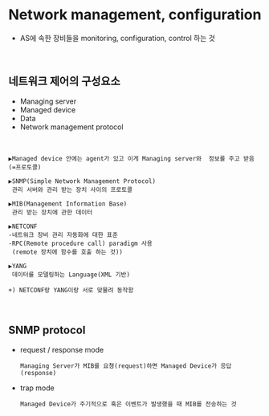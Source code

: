Network management, configuration
=====================================
* AS에 속한 장비들을 monitoring, configuration, control 하는 것

<br/>

네트워크 제어의 구성요소
----------------------
* Managing server
* Managed device
* Data
* Network management protocol
<br/>

```
▶Managed device 안에는 agent가 있고 이게 Managing server와  정보를 주고 받음(=프로토콜)

▶SNMP(Simple Network Management Protocol)
 관리 서버와 관리 받는 장치 사이의 프로토콜

▶MIB(Management Information Base)
 관리 받는 장치에 관한 데이터

▶NETCONF
-네트워크 장비 관리 자동화에 대한 표준
-RPC(Remote procedure call) paradigm 사용
 (remote 장치에 함수를 호출 하는 것))

▶YANG
 데이터를 모델링하는 Language(XML 기반)

+) NETCONF랑 YANG이랑 서로 맞물려 동작함
```

<br/>

SNMP protocol
--------------
* request / response mode
  ```
  Managing Server가 MIB를 요쳥(request)하면 Managed Device가 응답(response)
  ```
* trap mode
  ```
  Managed Device가 주기적으로 혹은 이벤트가 발생했을 때 MIB를 전송하는 것
  ```